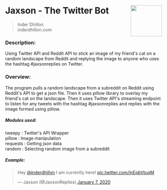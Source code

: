 # Jaxson - The Twitter Bot <img src='https://www.inderdhillon.com/files/logo-gray.png' width=100 align='right'>
>Inder Dhillon <br>
>inderdhillon.com <br>

### Description:
Using Twitter API and Reddit API to stick an image of my friend's cat on a random landscape from Reddit and replying the image to anyone who uses the hashtag #jaxsonreplies on Twitter.

### Overview:
The program pulls a random landscape from a subreddit on Reddit using Reddit's API to get a json file. Then it uses pillow library to overlay my friend's cat on the landscape. Then it uses Twitter API's streaming endpoint to listen for any tweets with the hashtag #jaxsonreplies and replies with the image formed using pillow. 

##### Modules used:
tweepy : Twitter's API Wrapper <br>
pillow : Image manipulation <br>
requests : Getting json data<br>
random : Selecting random image from a subreddit

##### Example:
<blockquote class="twitter-tweet"><p lang="en" dir="ltr">Hey <a href="https://twitter.com/inderdhillxn?ref_src=twsrc%5Etfw">@inderdhillxn</a> I am currently here! <a href="https://t.co/lnEpbVtuqM">pic.twitter.com/lnEpbVtuqM</a></p>&mdash; Jaxson (@JaxsonReplies) <a href="https://twitter.com/JaxsonReplies/status/1214658259069624320?ref_src=twsrc%5Etfw">January 7, 2020</a></blockquote>
